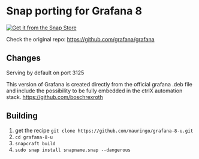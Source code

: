 # Snap porting for Grafana 8

[![Get it from the Snap Store](https://snapcraft.io/static/images/badges/en/snap-store-black.svg)](https://snapcraft.io/grafana-8-u)


Check the original repo: https://github.com/grafana/grafana

## Changes 

Serving by default on port 3125


This version of Grafana is created directly from the official grafana .deb file and include the possibility to be fully embedded in 
the ctrlX automation stack. https://github.com/boschrexroth


## Building 



1. get the recipe `git clone https://github.com/mauringo/grafana-8-u.git`
2. `cd grafana-8-u`
3. `snapcraft build`
4. `sudo snap install snapname.snap --dangerous`



